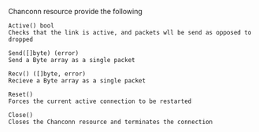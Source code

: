 


Chanconn resource provide the following

	Active() bool
    Checks that the link is active, and packets wll be send as opposed to dropped

	Send([]byte) (error)
    Send a Byte array as a single packet

	Recv() ([]byte, error)
    Recieve a Byte array as a single packet

	Reset()
    Forces the current active connection to be restarted

	Close()
    Closes the Chanconn resource and terminates the connection